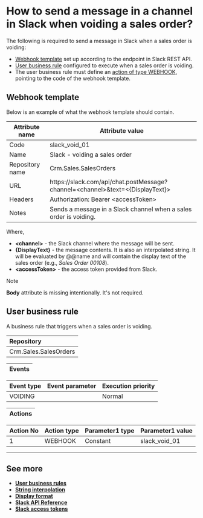 # How to send a message in a channel in Slack when voiding a sales order?

The following is required to send a message in Slack when а sales order is voiding:
* [Webhook template](https://docs.erp.net/model/entities/Systems.Core.WebHooks.html) set up according to the endpoint in Slack REST API.
* [User business rule](../index.md) configured to execute when a sales order is voiding.
* The user business rule must define an [action of type WEBHOOK](../action-types/webhook.md), pointing to the code of the webhook template.

## Webhook template

Below is an example of what the webhook template should contain.

| Attribute name  | Attribute value                                             |
| --------------- | ----------------------------------------------------------- |
| Code            | slack_void_01                                               |
| Name            | Slack - voiding a sales order                               |
| Repository name | Crm.Sales.SalesOrders                                       |
| URL             | <span>https://</span>slack.com/api/chat.postMessage?channel=\<channel\>&text=\<{DisplayText}\> |
| Headers         | Authorization: Bearer \<accessToken\>                       |
| Notes           | Sends a message in a Slack channel when a sales order is voiding. |

Where,

* **\<channel\>** - the Slack channel where the message will be sent.
* **{DisplayText}** - the message contents. It is also an interpolated string. It will be evaluated by @@name and will contain the display text of the sales order (e.g., *Sales Order 00108*). 
* **\<accessToken\>** - the access token provided from Slack.

> [!NOTE]
> 
> **Body** attribute is missing intentionally. It's not required.

## User business rule

А business rule that triggers when a sales order is voiding.

|Repository|
|:----|
|Crm.Sales.SalesOrders|

|Events|
|:----|

|Event type|Event parameter|Execution priority|
|:----|:----|:----|
|VOIDING||Normal|

|Actions|
|:----|

|Action No|Action type|Parameter1 type|Parameter1 value|
|:----|:----|:----|:----|
|1|WEBHOOK|Constant|slack_void_01|

-------------
## See more

- **[User business rules](../index.md)**
- **[String interpolation](../../string-interpolation/index.md)**
- **[Display format](../../data-objects/display-format.md)**
- **[Slack API Reference](https://api.slack.com/methods)**
- **[Slack access tokens](https://api.slack.com/authentication/token-types)**